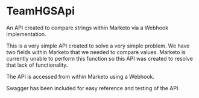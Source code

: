 # TeamHGSApi
An API created to compare strings within Marketo via a Webhook implementation.

This is a very simple API created to solve a very simple problem. We have two fields within Marketo that we needed to compare values. Marketo is currently unable to perform this function so this API was created to resolve that lack of functionality.

The API is accessed from within Marketo using a Webhook.

Swagger has been included for easy reference and testing of the API.
